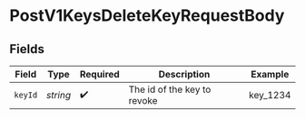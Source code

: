 # PostV1KeysDeleteKeyRequestBody


## Fields

| Field                       | Type                        | Required                    | Description                 | Example                     |
| --------------------------- | --------------------------- | --------------------------- | --------------------------- | --------------------------- |
| `keyId`                     | *string*                    | :heavy_check_mark:          | The id of the key to revoke | key_1234                    |